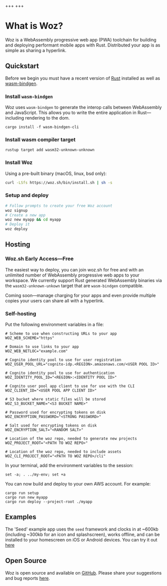 +++
+++

# What is Woz?

Woz is a WebAssembly progressive web app (PWA) toolchain for building and deploying performant mobile apps with Rust. Distributed your app is as simple as sharing a hyperlink.

## Quickstart

Before we begin you must have a recent version of [Rust](https://www.rust-lang.org) installed as well as [wasm-bindgen](https://github.com/rustwasm/wasm-bindgen).

### Install `wasm-bindgen`

Woz uses `wasm-bindgen` to generate the interop calls between WebAssembly and JavaScript. This allows you to write the entire application in Rust—including rendering to the dom.

```
cargo install -f wasm-bindgen-cli
```

### Install wasm compiler target

```
rustup target add wasm32-unknown-unknown
```


### Install Woz

Using a pre-built binary (macOS, linux, bsd only):

```sh
curl -LSfs https://woz.sh/bin/install.sh | sh -s
```

### Setup and deploy

```sh
# Follow prompts to create your free Woz account
woz signup
# Create a new app
woz new myapp && cd myapp
# Deploy it
woz deploy
```

## Hosting

### Woz.sh Early Access—Free

The easiest way to deploy, you can join woz.sh for free and with an unlimited number of WebAssembly progressive web apps to your workspace. We currently support Rust generated WebAssembly binaries via the `wasm32-unknown-unkown` target that are `wasm-bindgen` compatible.

Coming soon—manage charging for your apps and even provide multiple copies your users can share all with a hyperlink.

### Self-hosting

Put the following environment variables in a file:

```
# Scheme to use when constructing URLs to your app
WOZ_WEB_SCHEME="https"

# Domain to use links to your app
WOZ_WEB_NETLOC="example.com"

# Cognito identity pool to use for user registration
WOZ_USER_POOL_URL="cognito-idp.<REGION>.amazonaws.com/<USER POOL ID>"

# Cognito identity pool to use for authentication
WOZ_IDENTITY_POOL_ID="<REGION>:<IDENTITY POOL ID>"

# Cognito user pool app client to use for use with the CLI
WOZ_CLIENT_ID="<USER POOL APP CLIENT ID>"

# S3 bucket where static files will be stored
WOZ_S3_BUCKET_NAME="<S3 BUCKET NAME>"

# Password used for encrypting tokens on disk
WOZ_ENCRYPTION_PASSWORD="<STRONG PASSWORD>"

# Salt used for encrypting tokens on disk
WOZ_ENCRYPTION_SALT="<RANDOM SALT>"

# Location of the woz repo, needed to generate new projects
WOZ_PROJECT_ROOT="<PATH TO WOZ REPO>"

# Location of the woz repo, needed to include assets
WOZ_CLI_PROJECT_ROOT="<PATH TO WOZ REPO>/cli"
```

In your terminal, add the environment variables to the session:

```
set -a; . ../my-env; set +a
```

You can now build and deploy to your own AWS account. For example:

```
cargo run setup
cargo run new myapp
cargo run deploy --project-root ./myapp
```

## Examples

The 'Seed' example app uses the `seed` framework and clocks in at ~600kb (including ~300kb for an icon and splashscreen), works offline, and can be installed to your homescreen on iOS or Android devices. You can try it out [here](https://woz.sh/us-west-2:f72ab923-2251-4e0d-925e-f3a4408ec70e/seed/index.html)

## Open Source

Woz is open source and available on [GitHub](https://github.com/alexkehayias/woz). Please share your suggestions and bug reports [here](https://github.com/alexkehayias/woz/issues).
